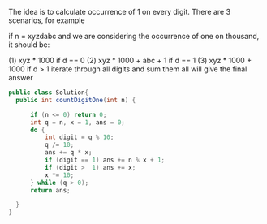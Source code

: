 The idea is to calculate occurrence of 1 on every digit. There are 3 scenarios, for example

if n = xyzdabc
and we are considering the occurrence of one on thousand, it should be:

(1) xyz * 1000                     if d == 0
(2) xyz * 1000 + abc + 1           if d == 1
(3) xyz * 1000 + 1000              if d > 1
iterate through all digits and sum them all will give the final answer

```java
public class Solution{
  public int countDigitOne(int n) {

      if (n <= 0) return 0;
      int q = n, x = 1, ans = 0;
      do {
          int digit = q % 10;
          q /= 10;
          ans += q * x;
          if (digit == 1) ans += n % x + 1;
          if (digit >  1) ans += x;
          x *= 10;
      } while (q > 0);
      return ans;

  }
}
```
